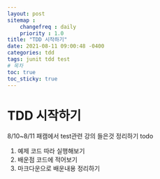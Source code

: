 ```yaml
---
layout: post
sitemap :
    changefreq : daily
    priority : 1.0
title: "TDD 시작하기"
date: 2021-08-11 09:00:48 -0400
categories: tdd
tags: junit tdd test
# 목차
toc: true  
toc_sticky: true
---
```


# TDD 시작하기

8/10~8/11 패캠에서 test관련 강의 들은것 정리하기
todo
1. 예제 코드 따라 실행해보기
2. 배운점 코드에 적어보기
3. 마크다운으로 배운내용 정리하기

